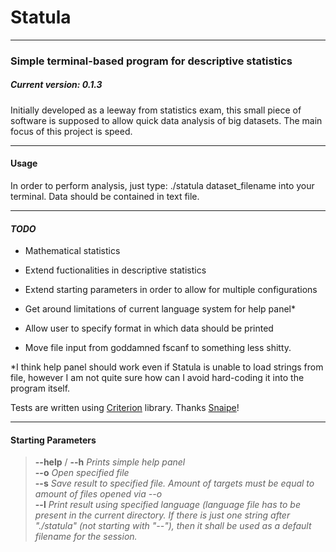 # Statula

***

### Simple terminal-based program for descriptive statistics
##### *Current version: 0.1.3*

Initially developed as a leeway from statistics exam, this small piece of software is supposed to allow quick data analysis of big datasets.
The main focus of this project is speed.

***
#### Usage

In order to perform analysis, just type:
./statula dataset_filename
into your terminal. Data should be contained in text file.
***
#### *TODO*

  * Mathematical statistics

  * Extend fuctionalities in descriptive statistics

  * Extend starting parameters in order to allow for multiple configurations

  * Get around limitations of current language system for help panel*

  * Allow user to specify format in which data should be printed

  * Move file input from goddamned fscanf to something less shitty.

*I think help panel should work even if Statula is unable to load strings from file, however I am not quite sure how can I avoid hard-coding
it into the program itself. 

Tests are written using [Criterion](https://github.com/Snaipe/Criterion) library. Thanks [Snaipe](https://github.com/Snaipe)!
***
#### Starting Parameters
>**--help** / **--h** *Prints simple help panel*  
**--o**  *Open specified file*  
**--s**  *Save result to specified file. Amount of targets must be equal to amount of files opened via --o*  
**--l**  *Print result using specified language (language file has to be present in the current directory.* 
*If there is just one string after "./statula" (not starting with "--"), then it shall be used as a default filename for the session.*

